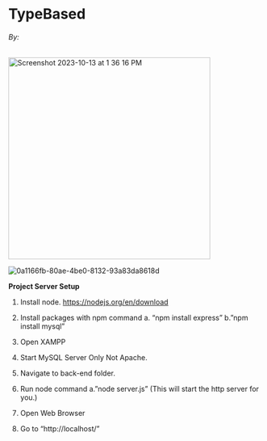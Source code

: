 <h1> TypeBased </h1>
<p align="center">
  <h6> By: </h6>
<img width="400" alt="Screenshot 2023-10-13 at 1 36 16 PM" src="https://github.com/CS325DataBased/Project1/assets/79497735/e30fe993-c39d-4fa6-ab1a-b6132db4dc7e">
</p>

![0a1166fb-80ae-4be0-8132-93a83da8618d](https://github.com/CS325DataBased/Project1/assets/122920316/162eec2f-2f1a-4b0f-b098-95a40f5bc4b6)




**Project Server Setup**

1. Install node. https://nodejs.org/en/download

2. Install packages with npm command
	a. “npm install express”
	b.”npm install mysql”

3. Open XAMPP

4. Start MySQL Server Only Not Apache.

5. Navigate to back-end folder.

6. Run node command
	a.”node server.js” (This will start the http server for you.)

7. Open Web Browser
   
8. Go to “http://localhost/”
